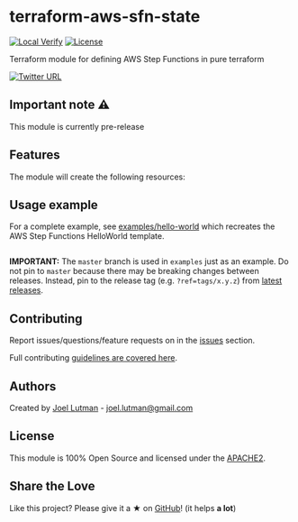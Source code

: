 # terraform-aws-sfn-state
[![Local Verify](https://github.com/jhole89/terraform-kubernetes-portainer/workflows/Verify/badge.svg?branch=master)](https://github.com/jhole89/terraform-aws-sfn-state/actions?query=workflow%3AVerify)
[![License](https://img.shields.io/badge/License-Apache%202.0-blue.svg)](LICENSE)

Terraform module for defining AWS Step Functions in pure terraform

[![Twitter URL](https://img.shields.io/twitter/url/https/twitter.com/fold_left.svg?style=social&label=Follow%20%40JoelLutman)](https://twitter.com/joellutman)

## Important note :warning:

This module is currently pre-release

## Features

The module will create the following resources:

## Usage example

For a complete example, see [examples/hello-world](examples/hello-world/main.tf) which recreates the AWS Step Functions
HelloWorld template.

```hcl

```

**IMPORTANT:** The `master` branch is used in `examples` just as an example. Do not pin to `master` because there may 
be breaking changes between releases. Instead, pin to the release tag (e.g. `?ref=tags/x.y.z`) from 
[latest releases](https://github.com/jhole89/terraform-aws-sfn-state/releases).

<!--- BEGIN_TF_DOCS ---> 
<!--- END_TF_DOCS --->

## Contributing

Report issues/questions/feature requests on in the [issues](https://github.com/jhole89/terraform-aws-sfn-state/issues/new) section.

Full contributing [guidelines are covered here](https://github.com/jhole89/terraform-aws-sfn-state/blob/master/.github/CONTRIBUTING.md).

## Authors

Created by [Joel Lutman](https://github.com/jhole89) - [joel.lutman@gmail.com](mailto:joel.lutman@gmail.com)

## License

This module is 100% Open Source and licensed under the [APACHE2](LICENSE).

## Share the Love 

Like this project? Please give it a ★ on [GitHub](https://github.com/jhole89/terraform-aws-sfn-state)! (it helps **a lot**)
